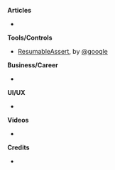 **Articles**

* 

**Tools/Controls**

* [ResumableAssert](https://github.com/google/resumable-assert), by [@google](https://github.com/google)

**Business/Career**

* 

**UI/UX**

* 

**Videos**

* 

**Credits**

* 
